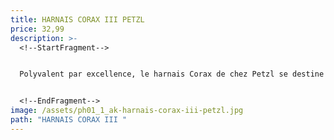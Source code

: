 ```yaml
---
title: HARNAIS CORAX III PETZL
price: 32,99
description: >-
  <!--StartFragment-->


  Polyvalent par excellence, le harnais Corax de chez Petzl se destine aux utilisateurs recherchant facilité d'utilisation et confort pour la pratique de l'escalade, de l'alpinisme ou de la via ferrata. En résumé , un harnais facile à utiliser et confortable destiné au plus grand nombre.


  <!--EndFragment-->
image: /assets/ph01_1_ak-harnais-corax-iii-petzl.jpg
path: "HARNAIS CORAX III "
---
```

